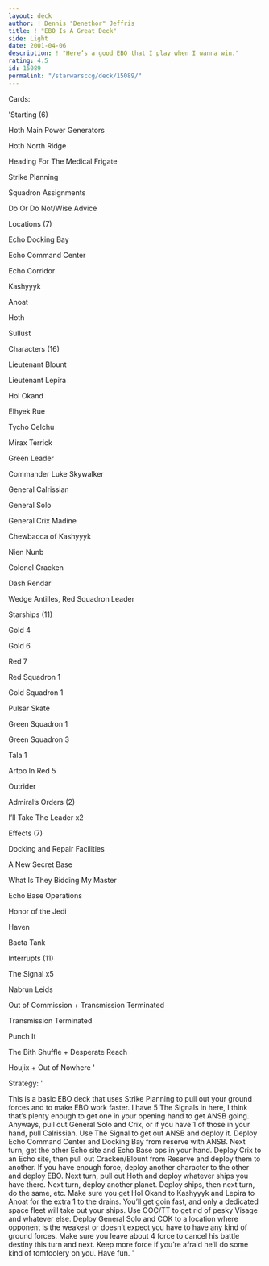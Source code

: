 ```yaml
---
layout: deck
author: ! Dennis "Denethor" Jeffris
title: ! "EBO Is A Great Deck"
side: Light
date: 2001-04-06
description: ! "Here’s a good EBO that I play when I wanna win."
rating: 4.5
id: 15089
permalink: "/starwarsccg/deck/15089/"
---
```

Cards: 

'Starting (6)


Hoth Main Power Generators

Hoth North Ridge

Heading For The Medical Frigate

Strike Planning

Squadron Assignments

Do Or Do Not/Wise Advice


Locations (7)


Echo Docking Bay

Echo Command Center

Echo Corridor

Kashyyyk

Anoat

Hoth

Sullust


Characters (16)


Lieutenant Blount

Lieutenant Lepira

Hol Okand

Elhyek Rue

Tycho Celchu

Mirax Terrick

Green Leader

Commander Luke Skywalker

General Calrissian

General Solo

General Crix Madine

Chewbacca of Kashyyyk

Nien Nunb

Colonel Cracken

Dash Rendar

Wedge Antilles, Red Squadron Leader


Starships (11)


Gold 4

Gold 6

Red 7

Red Squadron 1

Gold Squadron 1

Pulsar Skate

Green Squadron 1

Green Squadron 3

Tala 1

Artoo In Red 5

Outrider


Admiral’s Orders (2)


I’ll Take The Leader x2


Effects (7)


Docking and Repair Facilities

A New Secret Base

What Is They Bidding My Master

Echo Base Operations

Honor of the Jedi

Haven

Bacta Tank


Interrupts (11)


The Signal x5

Nabrun Leids

Out of Commission + Transmission Terminated

Transmission Terminated

Punch It

The Bith Shuffle + Desperate Reach

Houjix + Out of Nowhere '

Strategy: '

This is a basic EBO deck that uses Strike Planning to pull out your ground forces and to make EBO work faster.  I have 5 The Signals in here, I think that’s plenty enough to get one in your opening hand to get ANSB going.  Anyways, pull out General Solo and Crix, or if you have 1 of those in your hand, pull Calrissian.  Use The Signal to get out ANSB and deploy it.  Deploy Echo Command Center and Docking Bay from reserve with ANSB.  Next turn, get the other Echo site and Echo Base ops in your hand.  Deploy Crix to an Echo site, then pull out Cracken/Blount from Reserve and deploy them to another.  If you have enough force, deploy another character to the other and deploy EBO.  Next turn, pull out Hoth and deploy whatever ships you have there.  Next turn, deploy another planet.  Deploy ships, then next turn, do the same, etc.  Make sure you get Hol Okand to Kashyyyk and Lepira to Anoat for the extra 1 to the drains.  You’ll get goin fast, and only a dedicated space fleet will take out your ships.  Use OOC/TT to get rid of pesky Visage and whatever else.  Deploy General Solo and COK to a location where opponent is the weakest or doesn’t expect you have to have any kind of ground forces.  Make sure you leave about 4 force to cancel his battle destiny this turn and next.  Keep more force if you’re afraid he’ll do some kind of tomfoolery on you.  Have fun. '
